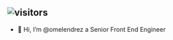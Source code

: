 ![visitors](https://visitor-badge.glitch.me/badge?page_id=omelendrez.visitor-badge)
--
- 👋 Hi, I’m @omelendrez a Senior Front End Engineer
